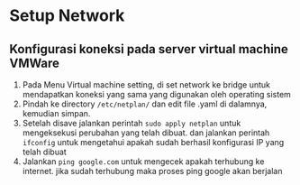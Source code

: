# Setup Network

## Konfigurasi koneksi pada server virtual machine VMWare

1. Pada Menu Virtual machine setting, di set network ke bridge untuk mendapatkan koneksi yang sama yang digunakan oleh operating sistem
2. Pindah ke directory `/etc/netplan/` dan edit file .yaml di dalamnya, kemudian simpan.
3. Setelah disave jalankan perintah `sudo apply netplan` untuk mengeksekusi perubahan yang telah dibuat. dan jalankan perintah `ifconfig` untuk mengetahui apakah sudah berhasil konfigurasi IP yang telah dibuat
4. Jalankan `ping google.com` untuk mengecek apakah terhubung ke internet. jika sudah terhubung maka proses ping google akan berjalan 
